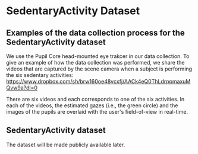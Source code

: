 # SedentaryActivity Dataset

## Examples of the data collection process for the SedentaryActivity dataset
We use the Pupil Core head-mounted eye trakcer in our data collection. To give an example of how the data collection was performed, we share the videos that are captured by the scene camera when a subject is performing the six sedentary activities: https://www.dropbox.com/sh/brw160oe48vcxfj/AACk4eQ0ThLdrppmaxuMQvw9a?dl=0

There are six videos and each corresponds to one of the six activities. In each of the videos, the estimated gazes (i.e., the green circle) and the images of the pupils are overlaid with the user's field-of-view in real-time. 

## SedentaryActivity dataset
The dataset will be made publicly available later.
